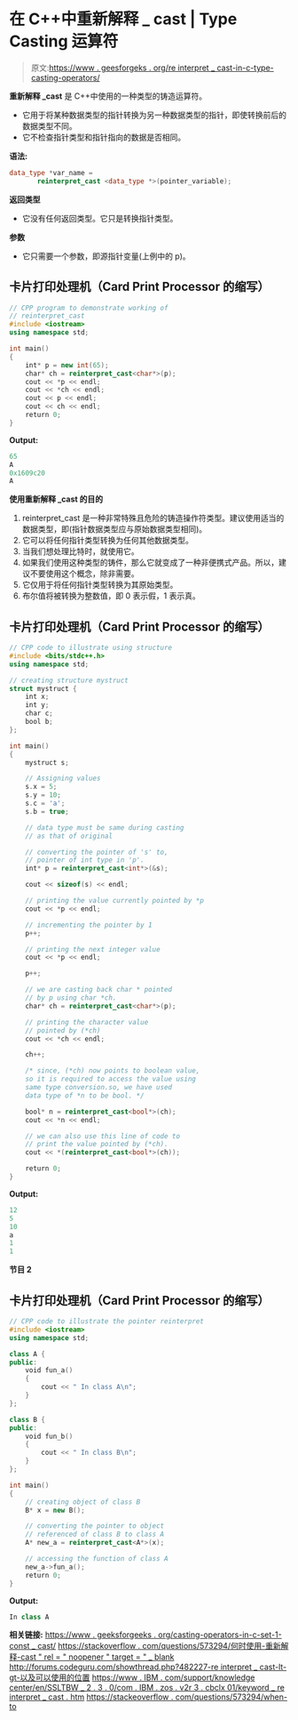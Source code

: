 # 在 C++中重新解释 _ cast | Type Casting 运算符

> 原文:[https://www . geesforgeks . org/re interpret _ cast-in-c-type-casting-operators/](https://www.geeksforgeeks.org/reinterpret_cast-in-c-type-casting-operators/)

**重新解释 _cast** 是 C++中使用的一种类型的铸造运算符。

*   它用于将某种数据类型的指针转换为另一种数据类型的指针，即使转换前后的数据类型不同。
*   它不检查指针类型和指针指向的数据是否相同。

**语法:**

```cpp
data_type *var_name = 
       reinterpret_cast <data_type *>(pointer_variable);
```

**返回类型**

*   它没有任何返回类型。它只是转换指针类型。

**参数**

*   它只需要一个参数，即源指针变量(上例中的 p)。

## 卡片打印处理机（Card Print Processor 的缩写）

```cpp
// CPP program to demonstrate working of
// reinterpret_cast
#include <iostream>
using namespace std;

int main()
{
    int* p = new int(65);
    char* ch = reinterpret_cast<char*>(p);
    cout << *p << endl;
    cout << *ch << endl;
    cout << p << endl;
    cout << ch << endl;
    return 0;
}
```

**Output:** 

```cpp
65
A
0x1609c20
A
```

**使用重新解释 _cast 的目的**

1.  reinterpret_cast 是一种非常特殊且危险的铸造操作符类型。建议使用适当的数据类型，即(指针数据类型应与原始数据类型相同)。
2.  它可以将任何指针类型转换为任何其他数据类型。
3.  当我们想处理比特时，就使用它。
4.  如果我们使用这种类型的铸件，那么它就变成了一种非便携式产品。所以，建议不要使用这个概念，除非需要。
5.  它仅用于将任何指针类型转换为其原始类型。
6.  布尔值将被转换为整数值，即 0 表示假，1 表示真。

## 卡片打印处理机（Card Print Processor 的缩写）

```cpp
// CPP code to illustrate using structure
#include <bits/stdc++.h>
using namespace std;

// creating structure mystruct
struct mystruct {
    int x;
    int y;
    char c;
    bool b;
};

int main()
{
    mystruct s;

    // Assigning values
    s.x = 5;
    s.y = 10;
    s.c = 'a';
    s.b = true;

    // data type must be same during casting
    // as that of original

    // converting the pointer of 's' to,
    // pointer of int type in 'p'.
    int* p = reinterpret_cast<int*>(&s);

    cout << sizeof(s) << endl;

    // printing the value currently pointed by *p
    cout << *p << endl;

    // incrementing the pointer by 1
    p++;

    // printing the next integer value
    cout << *p << endl;

    p++;

    // we are casting back char * pointed
    // by p using char *ch.
    char* ch = reinterpret_cast<char*>(p);

    // printing the character value
    // pointed by (*ch)
    cout << *ch << endl;

    ch++;

    /* since, (*ch) now points to boolean value,
    so it is required to access the value using
    same type conversion.so, we have used
    data type of *n to be bool. */

    bool* n = reinterpret_cast<bool*>(ch);
    cout << *n << endl;

    // we can also use this line of code to
    // print the value pointed by (*ch).
    cout << *(reinterpret_cast<bool*>(ch));

    return 0;
}
```

**Output:** 

```cpp
12
5
10
a
1
1
```

**节目 2**

## 卡片打印处理机（Card Print Processor 的缩写）

```cpp
// CPP code to illustrate the pointer reinterpret
#include <iostream>
using namespace std;

class A {
public:
    void fun_a()
    {
        cout << " In class A\n";
    }
};

class B {
public:
    void fun_b()
    {
        cout << " In class B\n";
    }
};

int main()
{
    // creating object of class B
    B* x = new B();

    // converting the pointer to object
    // referenced of class B to class A
    A* new_a = reinterpret_cast<A*>(x);

    // accessing the function of class A
    new_a->fun_a();
    return 0;
}
```

**Output:** 

```cpp
In class A
```

**相关链接:**
[https://www . geeksforgeeks . org/casting-operators-in-c-set-1-const _ cast/](https://www.geeksforgeeks.org/casting-operators-in-c-set-1-const_cast/)
[https://stackoverflow . com/questions/573294/何时使用-重新解释-cast " rel = " noopener " target = " _ blank](https://stackoverflow.com/questions/573294/when-to-use-reinterpret-cast)
[http://forums.codeguru.com/showthread.php?482227-re interpret _ cast-lt-gt-以及可以使用的位置](http://forums.codeguru.com/showthread.php?482227-reinterpret_cast-lt-gt-and-where-can-it-be-used)
[https://www . IBM . com/support/knowledge center/en/SSLTBW _ 2 . 3 . 0/com . IBM . zos . v2r 3 . cbclx 01/keyword _ re interpret _ cast . htm](https://www.ibm.com/support/knowledgecenter/en/SSLTBW_2.3.0/com.ibm.zos.v2r3.cbclx01/keyword_reinterpret_cast.htm)
[https://stackeoverflow . com/questions/573294/when-to](https://stackoverflow.com/questions/573294/when-to-use-reinterpret-cast)